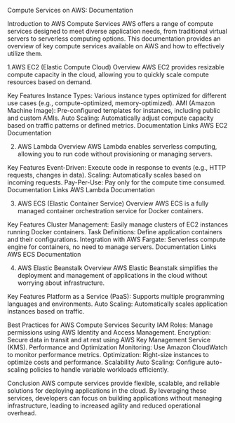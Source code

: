 Compute Services on AWS: Documentation

Introduction to AWS Compute Services
AWS offers a range of compute services designed to meet diverse application needs, from traditional virtual servers to serverless computing options. This documentation provides an overview of key compute services available on AWS and how to effectively utilize them.

1.AWS EC2 (Elastic Compute Cloud)
Overview
AWS EC2 provides resizable compute capacity in the cloud, allowing you to quickly scale compute resources based on demand.

Key Features
Instance Types: Various instance types optimized for different use cases (e.g., compute-optimized, memory-optimized).
AMI (Amazon Machine Image): Pre-configured templates for instances, including public and custom AMIs.
Auto Scaling: Automatically adjust compute capacity based on traffic patterns or defined metrics.
Documentation Links
AWS EC2 Documentation

2. AWS Lambda
Overview
AWS Lambda enables serverless computing, allowing you to run code without provisioning or managing servers.

Key Features
Event-Driven: Execute code in response to events (e.g., HTTP requests, changes in data).
Scaling: Automatically scales based on incoming requests.
Pay-Per-Use: Pay only for the compute time consumed.
Documentation Links
AWS Lambda Documentation

3. AWS ECS (Elastic Container Service)
Overview
AWS ECS is a fully managed container orchestration service for Docker containers.

Key Features
Cluster Management: Easily manage clusters of EC2 instances running Docker containers.
Task Definitions: Define application containers and their configurations.
Integration with AWS Fargate: Serverless compute engine for containers, no need to manage servers.
Documentation Links
AWS ECS Documentation

4. AWS Elastic Beanstalk
Overview
AWS Elastic Beanstalk simplifies the deployment and management of applications in the cloud without worrying about infrastructure.

Key Features
Platform as a Service (PaaS): Supports multiple programming languages and environments.
Auto Scaling: Automatically scales application instances based on traffic.


Best Practices for AWS Compute Services
Security
IAM Roles: Manage permissions using AWS Identity and Access Management.
Encryption: Secure data in transit and at rest using AWS Key Management Service (KMS).
Performance and Optimization
Monitoring: Use Amazon CloudWatch to monitor performance metrics.
Optimization: Right-size instances to optimize costs and performance.
Scalability
Auto Scaling: Configure auto-scaling policies to handle variable workloads efficiently.

Conclusion
AWS compute services provide flexible, scalable, and reliable solutions for deploying applications in the cloud. By leveraging these services, developers can focus on building applications without managing infrastructure, leading to increased agility and reduced operational overhead.

